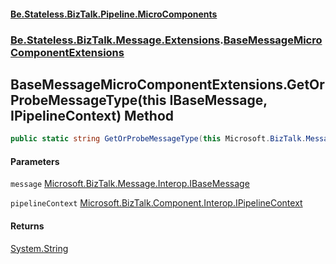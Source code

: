 #### [Be.Stateless.BizTalk.Pipeline.MicroComponents](README.md 'README')
### [Be.Stateless.BizTalk.Message.Extensions](Be.Stateless.BizTalk.Message.Extensions.md 'Be.Stateless.BizTalk.Message.Extensions').[BaseMessageMicroComponentExtensions](BaseMessageMicroComponentExtensions.md 'Be.Stateless.BizTalk.Message.Extensions.BaseMessageMicroComponentExtensions')

## BaseMessageMicroComponentExtensions.GetOrProbeMessageType(this IBaseMessage, IPipelineContext) Method

```csharp
public static string GetOrProbeMessageType(this Microsoft.BizTalk.Message.Interop.IBaseMessage message, Microsoft.BizTalk.Component.Interop.IPipelineContext pipelineContext);
```
#### Parameters

<a name='Be.Stateless.BizTalk.Message.Extensions.BaseMessageMicroComponentExtensions.GetOrProbeMessageType(thisMicrosoft.BizTalk.Message.Interop.IBaseMessage,Microsoft.BizTalk.Component.Interop.IPipelineContext).message'></a>

`message` [Microsoft.BizTalk.Message.Interop.IBaseMessage](https://docs.microsoft.com/en-us/dotnet/api/Microsoft.BizTalk.Message.Interop.IBaseMessage 'Microsoft.BizTalk.Message.Interop.IBaseMessage')

<a name='Be.Stateless.BizTalk.Message.Extensions.BaseMessageMicroComponentExtensions.GetOrProbeMessageType(thisMicrosoft.BizTalk.Message.Interop.IBaseMessage,Microsoft.BizTalk.Component.Interop.IPipelineContext).pipelineContext'></a>

`pipelineContext` [Microsoft.BizTalk.Component.Interop.IPipelineContext](https://docs.microsoft.com/en-us/dotnet/api/Microsoft.BizTalk.Component.Interop.IPipelineContext 'Microsoft.BizTalk.Component.Interop.IPipelineContext')

#### Returns
[System.String](https://docs.microsoft.com/en-us/dotnet/api/System.String 'System.String')